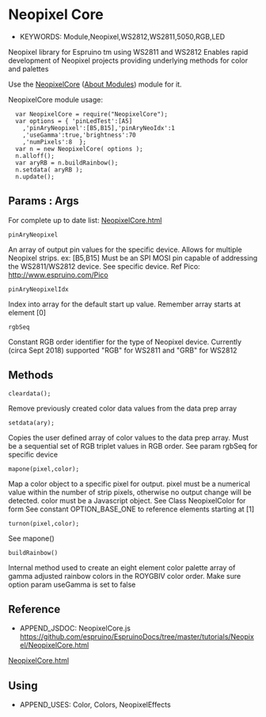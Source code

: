 <!--- Copyright (c) 2018 Robin G. Cox  See the file LICENSE for copying permission -->
Neopixel Core
=====================

* KEYWORDS: Module,Neopixel,WS2812,WS2811,5050,RGB,LED

Neopixel library for Espruino tm using WS2811 and WS2812
Enables rapid development of Neopixel projects providing underlying methods for color and palettes


Use the [NeopixelCore](/modules/NeopixelCore.js) ([About Modules](/Modules)) module for it.


NeopixelCore module usage:

```
  var NeopixelCore = require("NeopixelCore");
  var options = { 'pinLedTest':[A5]
    ,'pinAryNeopixel':[B5,B15],'pinAryNeoIdx':1
    ,'useGamma':true,'brightness':70
    ,'numPixels':8  };
  var n = new NeopixelCore( options );
  n.alloff();
  var aryRB = n.buildRainbow();
  n.setdata( aryRB );
  n.update();
```


Params : Args
-------------

For complete up to date list:   [NeopixelCore.html](/tutorials/neopixel/NeopixelCore.html)


```
pinAryNeopixel
```
An array of output pin values for the specific device. Allows for multiple Neopixel strips. ex: [B5,B15]
Must be an SPI MOSI pin capable of addressing the WS2811/WS2812 device. See specific device. Ref Pico: http://www.espruino.com/Pico

```
pinAryNeopixelIdx
```
Index into array for the default start up value. Remember array starts at element [0]
 
```
rgbSeq
```
Constant RGB order identifier for the type of Neopixel device. Currently (circa Sept 2018) supported "RGB" for WS2811 and "GRB" for WS2812




Methods
-------

```
cleardata();
```
Remove previously created color data values from the data prep array

```
setdata(ary);
```
Copies the user defined array of color values to the data prep array. Must be a sequential set of RGB triplet values in RGB order.
See param rgbSeq for specific device


```
mapone(pixel,color);
```
Map a color object to a specific pixel for output. pixel must be a numerical value within the number of strip pixels, otherwise
no output change will be detected. color must be a Javascript object. See Class NeopixelColor for form 
See constant OPTION_BASE_ONE to reference elements starting at [1]




```
turnon(pixel,color);
```
See mapone()



```
buildRainbow()
```
Internal method used to create an eight element color palette array of gamma adjusted rainbow colors in the ROYGBIV color order.
Make sure option param useGamma is set to false





Reference
  ---------

  * APPEND_JSDOC:  NeopixelCore.js   https://github.com/espruino/EspruinoDocs/tree/master/tutorials/Neopixel/NeopixelCore.html

  [NeopixelCore.html](/tutorials/neopixel/NeopixelCore.html)


  Using
  -----

  * APPEND_USES: Color, Colors, NeopixelEffects
  